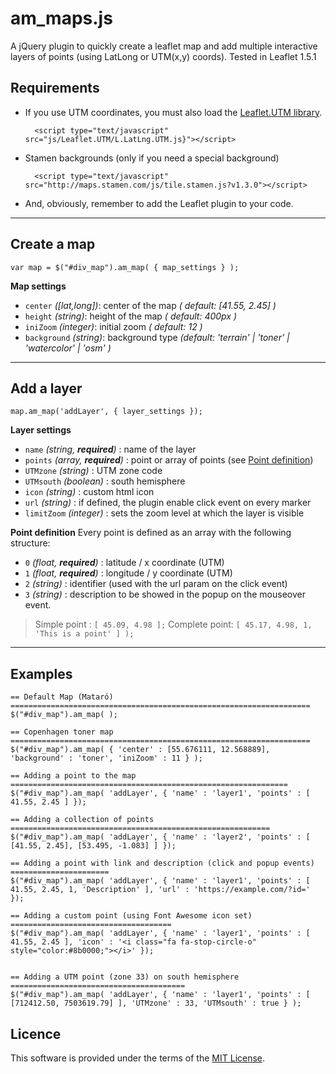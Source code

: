  # am_maps.js

A jQuery plugin to quickly create a leaflet map and add multiple interactive layers of points (using LatLong or UTM(x,y) coords). 
Tested in Leaflet 1.5.1

## Requirements ##

* If you use UTM coordinates, you must also load the [Leaflet.UTM library](https://github.com/jjimenezshaw/Leaflet.UTM).

        <script type="text/javascript" src="js/Leaflet.UTM/L.LatLng.UTM.js}"></script>
    
* Stamen backgrounds (only if you need a special background)

        <script type="text/javascript" src="http://maps.stamen.com/js/tile.stamen.js?v1.3.0"></script>

* And, obviously, remember to add the Leaflet plugin to your code.
---
## Create a map
    
    var map = $("#div_map").am_map( { map_settings } );

**Map settings**
* `center` *([lat,long])*: center of the map *( default: [41.55, 2.45] )*
* `height` *(string)*: height of the map *( default: 400px )*
* `iniZoom` *(integer)*: initial zoom *( default: 12 )*
* `background` *(string)*: background type *(default: 'terrain' | 'toner' | 'watercolor' | 'osm' )*

---
## Add a layer
    
    map.am_map('addLayer', { layer_settings });

**Layer settings**

* `name` *(string, **required**)* : name of the layer
* `points` *(array, **required**)* : point or array of points (see [Point definition](#points))
* `UTMzone` *(string)* :    UTM zone code
* `UTMsouth` *(boolean)* : south hemisphere
* `icon` *(string)* : custom html icon
* `url` *(string)* : if defined, the plugin enable click event on every marker 
* `limitZoom` *(integer)* : sets the zoom level at which the layer is visible

<a name="points"></a>
**Point definition**
Every point is defined as an array with the following structure:
* `0` *(float, **required**)* : latitude / x coordinate (UTM)
* `1` *(float, **required**)* : longitude / y coordinate (UTM)
* `2` *(string)* : identifier (used with the url param on the click event)
* `3` *(string)* : description to be showed in the popup on the mouseover event.

> Simple point : `[ 45.09, 4.98 ];` 
> Complete point: `[ 45.17, 4.98, 1, 'This is a point' ] );` 
---
## Examples

    == Default Map (Mataró) ===================================================================
    $("#div_map").am_map( );

    == Copenhagen toner map ===================================================================
    $("#div_map").am_map( { 'center' : [55.676111, 12.568889], 'background' : 'toner', 'iniZoom' : 11 } );

    == Adding a point to the map ==============================================================
    $("#div_map").am_map( 'addLayer', { 'name' : 'layer1', 'points' : [ 41.55, 2.45 ] });

    == Adding a collection of points ==========================================================
    $("#div_map").am_map( 'addLayer', { 'name' : 'layer2', 'points' : [ [41.55, 2.45], [53.495, -1.083] ] });

    == Adding a point with link and description (click and popup events) ======================
    $("#div_map").am_map( 'addLayer', { 'name' : 'layer1', 'points' : [ 41.55, 2.45, 1, 'Description' ], 'url' : 'https://example.com/?id=' });

    == Adding a custom point (using Font Awesome icon set) ====================================
    $("#div_map").am_map( 'addLayer', { 'name' : 'layer1', 'points' : [ 41.55, 2.45 ], 'icon' : '<i class="fa fa-stop-circle-o" style="color:#8b0000;"></i>' });


    == Adding a UTM point (zone 33) on south hemisphere =======================================
    $("#div_map").am_map( 'addLayer', { 'name' : 'layer1', 'points' : [ [712412.50, 7503619.79] ], 'UTMzone' : 33, 'UTMsouth' : true } );

## Licence
This software is provided under the terms of the [MIT License](https://github.com/traffordDataLab/leaflet.reachability/blob/master/LICENSE).


